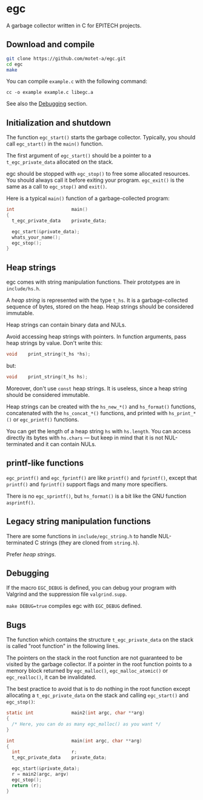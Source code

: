 # egc

A garbage collector written in C for EPITECH projects.



## Download and compile

```sh
git clone https://github.com/motet-a/egc.git
cd egc
make
```

You can compile `example.c` with the following command:

`cc -o example example.c libegc.a`

See also the [Debugging](https://github.com/motet-a/egc#debugging)
section.



## Initialization and shutdown

The function `egc_start()` starts the garbage collector. Typically,
you should call `egc_start()` in the `main()` function.

The first argument of `egc_start()` should be a pointer to a
`t_egc_private_data` allocated on the stack.


egc should be stopped with `egc_stop()` to free some allocated
resources. You should always call it before exiting your program.
`egc_exit()` is the same as a call to `egc_stop()` and `exit()`.

Here is a typical `main()` function of a garbage-collected program:

```c
int                     main()
{
  t_egc_private_data    private_data;

  egc_start(&private_data);
  whats_your_name();
  egc_stop();
}
```



## Heap strings

egc comes with string manipulation functions. Their prototypes
are in `include/hs.h`.

A *heap string* is represented with the type `t_hs`. It is a
garbage-collected sequence of bytes, stored on the heap. Heap
strings should be considered immutable.

Heap strings can contain binary data and NULs.

Avoid accessing heap strings with pointers. In function arguments,
pass heap strings by value. Don't write this:

```c
void    print_string(t_hs *hs);
```

but:

```c
void    print_string(t_hs hs);
```

Moreover, don't use `const` heap strings. It is useless, since
a heap string should be considered immutable.

Heap strings can be created with the `hs_new_*()` and
`hs_format()` functions, concatenated with the `hs_concat_*()`
functions, and printed with `hs_print_*()` or `egc_printf()`
functions.

You can get the length of a heap string `hs` with `hs.length`.
You can access directly its bytes with `hs.chars` — but keep
in mind that it is not NUL-terminated and it can contain NULs.



## printf-like functions

`egc_printf()` and `egc_fprintf()` are like `printf()` and
`fprintf()`, except that `printf()` and `fprintf()` support
flags and many more specifiers.

There is no `egc_sprintf()`, but `hs_format()` is a bit like
the GNU function `asprintf()`.



## Legacy string manipulation functions

There are some functions in `include/egc_string.h` to handle
NUL-terminated C strings (they are cloned from `string.h`).

Prefer *heap strings*.



## Debugging

If the macro `EGC_DEBUG` is defined, you can debug your program
with Valgrind and the suppression file `valgrind.supp`.

`make DEBUG=true` compiles egc with `EGC_DEBUG` defined.



## Bugs

The function which contains the structure `t_egc_private_data` on
the stack is called "root function" in the following lines.

The pointers on the stack in the root function are not guaranteed
to be visited by the garbage collector. If a pointer in the root
function points to a memory block returned by `egc_malloc()`,
`egc_malloc_atomic()` or `egc_realloc()`, it can be invalidated.

The best practice to avoid that is to do nothing in the root
function except allocating a `t_egc_private_data` on the stack and
calling `egc_start()` and `egc_stop()`:

```c
static int              main2(int argc, char **arg)
{
  /* Here, you can do as many egc_malloc() as you want */
}

int                     main(int argc, char **arg)
{
  int                   r;
  t_egc_private_data    private_data;

  egc_start(&private_data);
  r = main2(argc, argv)
  egc_stop();
  return (r);
}
```
